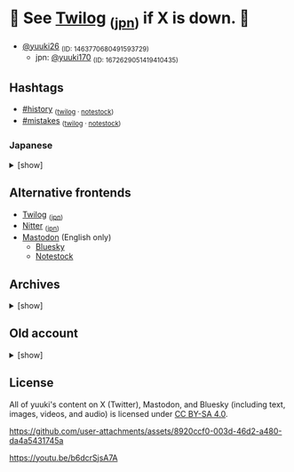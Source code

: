 # 🚨 See [Twilog](https://twilog.togetter.com/yuuki26) <sub>([jpn](https://twilog.togetter.com/yuuki170))</sub> if X is down. 🚨

* [@yuuki26](https://x.com/i/user/1463770680491593729) <sub>(ID: 1463770680491593729)</sub>
    * jpn: [@yuuki170](https://x.com/i/user/1672629051419410435) <sub>(ID: 1672629051419410435)</sub>

## Hashtags

* [#history](https://x.com/search?q=%23history+from%3Ayuuki26&f=live) <sub>([twilog](https://twilog.togetter.com/yuuki26/hashtags-history) · [notestock](https://notestock.osa-p.net/@yuukikonno@mastodon.social/view?q=%23history))</sub>
* [#mistakes](https://x.com/search?q=%23mistakes+from%3Ayuuki26&f=live) <sub>([twilog](https://twilog.togetter.com/yuuki26/hashtags-mistakes) · [notestock](https://notestock.osa-p.net/@yuukikonno@mastodon.social/view?q=%23mistakes))</sub>

### Japanese

<details>
<summary>[show]</summary>

* [#歴史](https://x.com/search?q=%23%E6%AD%B4%E5%8F%B2+from%3Ayuuki170&f=live) <sub>([twilog](https://twilog.togetter.com/yuuki170/hashtags-%E6%AD%B4%E5%8F%B2))</sub>
* [#失敗](https://x.com/search?q=%23%E5%A4%B1%E6%95%97+from%3Ayuuki170&f=live) <sub>([twilog](https://twilog.togetter.com/yuuki170/hashtags-%E5%A4%B1%E6%95%97))</sub>

</details>

## Alternative frontends

* [Twilog](https://twilog.togetter.com/yuuki26) <sub>([jpn](https://twilog.togetter.com/yuuki170))</sub>
* [Nitter](https://farside.link/nitter/i/user/1463770680491593729) <sub>([jpn](https://farside.link/nitter/i/user/1672629051419410435))</sub>
* [Mastodon](https://mastodon.social/@yuukikonno) (English only)
    * [Bluesky](https://bsky.app/profile/yuukikonno.mastodon.social.ap.brid.gy)
    * [Notestock](https://notestock.osa-p.net/@yuukikonno@mastodon.social/view)

## Archives

<details>
<summary>[show]</summary>

* [Archive.today](https://archive.today/https://x.com/yuuki26/status/*) <sub>([jpn](https://archive.today/https://x.com/yuuki170/status/*))</sub>
* [Posfie (- 2024)](https://posfie.com/@yuuki253/p/T1r2nif) <sub>([jpn](https://posfie.com/@yuuki253/p/kEKxAGg))</sub>
* [FC2 Blog (- Jun 2024)](https://yuuki6.blog.fc2.com/)
* [Media (- 2023)](https://drive.google.com/drive/folders/1jiTbgwpmjpOghzxqSQmy_m7WAGxjszZU)

</details>

## Old account

<details>
<summary>[show]</summary>

* @yuuki___0517 (2019)
    * [Pawoo](https://pawoo.net/@yuuki___0517)
    * [Archive.today](https://archive.today/https://twitter.com/yuuki___0517/status/*)
    * [Internet Archive](https://web.archive.org/web/*/https://twitter.com/yuuki___0517/status/*)
    * [FC2 Blog](https://yuukishogi.blog.fc2.com/)

</details>

## License

All of yuuki's content on X (Twitter), Mastodon, and Bluesky (including text, images, videos, and audio) is licensed under [CC BY-SA 4.0](https://creativecommons.org/licenses/by-sa/4.0/).

https://github.com/user-attachments/assets/8920ccf0-003d-46d2-a480-da4a5431745a

https://youtu.be/b6dcrSjsA7A
